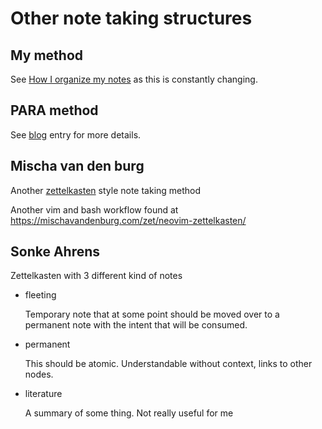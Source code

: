 # Other note taking structures

## My method

See [How I organize my notes](../618) as this is constantly changing.

## PARA method

See [blog] entry for more details.

## Mischa van den burg

Another [zettelkasten](../623) style note taking method

Another vim and bash workflow found at <https://mischavandenburg.com/zet/neovim-zettelkasten/>

## Sonke Ahrens

Zettelkasten with 3 different kind of notes

- fleeting

  Temporary note that at some point should be moved over to a permanent note with the intent that will be consumed.

- permanent

  This should be atomic. Understandable without context, links to other nodes.

- literature

  A summary of some thing. Not really useful for me

[blog]: https://fortelabs.com/blog/basboverview/